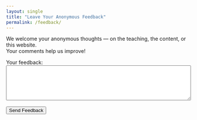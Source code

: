 ```yaml
---
layout: single
title: "Leave Your Anonymous Feedback"
permalink: /feedback/
---
```


We welcome your anonymous thoughts — on the teaching, the content, or this website.  
Your comments help us improve!

<form action="https://formspree.io/f/your-form-id" method="POST">
  <label>Your feedback:</label><br>
  <textarea name="message" rows="6" style="width:100%" required></textarea><br><br>
  <button type="submit">Send Feedback</button>
</form>

